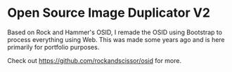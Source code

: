 # Open Source Image Duplicator V2
Based on Rock and Hammer's OSID, I remade the OSID using Bootstrap to process everything using Web. This was made some years ago and is here primarily for portfolio purposes.

Check out https://github.com/rockandscissor/osid for more.
